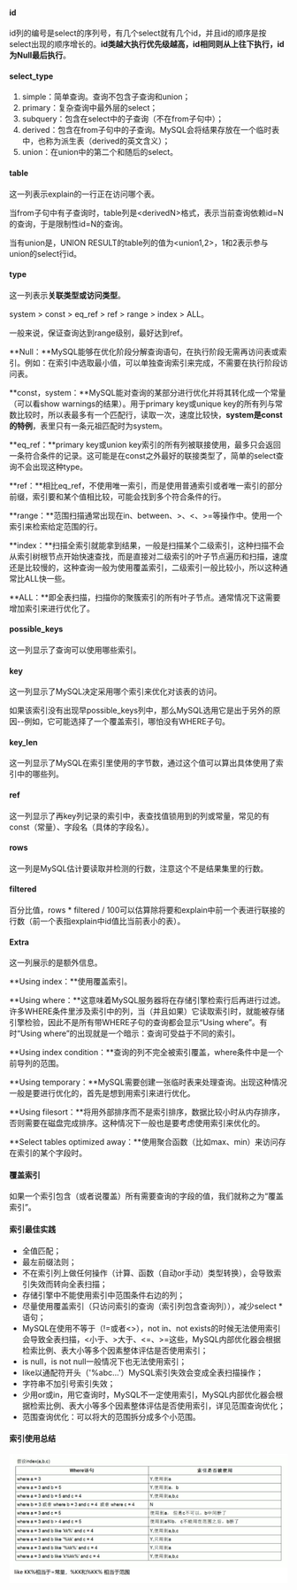 #### id

id列的编号是select的序列号，有几个select就有几个id，并且id的顺序是按select出现的顺序增长的。**id类越大执行优先级越高，id相同则从上往下执行，id为Null最后执行**。



#### select_type

1. simple：简单查询。查询不包含子查询和union；
2. primary：复杂查询中最外层的select；
3. subquery：包含在select中的子查询（不在from子句中）；
4. derived：包含在from子句中的子查询。MySQL会将结果存放在一个临时表中，也称为派生表（derived的英文含义）；
5. union：在union中的第二个和随后的select。



#### table

这一列表示explain的一行正在访问哪个表。

当from子句中有子查询时，table列是\<derivedN\>格式，表示当前查询依赖id=N的查询，于是限制性id=N的查询。

当有union是，UNION RESULT的table列的值为\<union1,2\>，1和2表示参与union的select行id。



#### type

这一列表示**关联类型或访问类型**。

system > const > eq_ref > ref > range > index > ALL。

一般来说，保证查询达到range级别，最好达到ref。

**Null：**MySQL能够在优化阶段分解查询语句，在执行阶段无需再访问表或索引。例如：在索引中选取最小值，可以单独查询索引来完成，不需要在执行阶段访问表。

**const，system：**MySQL能对查询的某部分进行优化并将其转化成一个常量（可以看show warnings的结果）。用于primary key或unique key的所有列与常数比较时，所以表最多有一个匹配行，读取一次，速度比较快，**system是const的特例**，表里只有一条元祖匹配时为system。

**eq_ref：**primary key或union key索引的所有列被联接使用，最多只会返回一条符合条件的记录。这可能是在const之外最好的联接类型了，简单的select查询不会出现这种type。

**ref：**相比eq_ref，不使用唯一索引，而是使用普通索引或者唯一索引的部分前缀，索引要和某个值相比较，可能会找到多个符合条件的行。

**range：**范围扫描通常出现在in、between、>、<、>=等操作中。使用一个索引来检索给定范围的行。

**index：**扫描全索引就能拿到结果，一般是扫描某个二级索引，这种扫描不会从索引树根节点开始快速查找，而是直接对二级索引的叶子节点遍历和扫描，速度还是比较慢的，这种查询一般为使用覆盖索引，二级索引一般比较小，所以这种通常比ALL快一些。

**ALL：**即全表扫描，扫描你的聚簇索引的所有叶子节点。通常情况下这需要增加索引来进行优化了。



#### possible_keys

这一列显示了查询可以使用哪些索引。



#### key

这一列显示了MySQL决定采用哪个索引来优化对该表的访问。

如果该索引没有出现早possible_keys列中，那么MySQL选用它是出于另外的原因--例如，它可能选择了一个覆盖索引，哪怕没有WHERE子句。



#### key_len

这一列显示了MySQL在索引里使用的字节数，通过这个值可以算出具体使用了索引中的哪些列。



#### ref

这一列显示了再key列记录的索引中，表查找值锁用到的列或常量，常见的有const（常量）、字段名（具体的字段名）。



#### rows

这一列是MySQL估计要读取并检测的行数，注意这个不是结果集里的行数。



#### filtered

百分比值，rows * filtered / 100可以估算除将要和explain中前一个表进行联接的行数（前一个表指explain中id值比当前表小的表）。



#### Extra

这一列展示的是额外信息。

**Using index：**使用覆盖索引。

**Using where：**这意味着MySQL服务器将在存储引擎检索行后再进行过滤。许多WHERE条件里涉及索引中的列，当（并且如果）它读取索引时，就能被存储引擎检验，因此不是所有带WHERE子句的查询都会显示“Using where”。有时“Using where”的出现就是一个暗示：查询可受益于不同的索引。

**Using index condition：**查询的列不完全被索引覆盖，where条件中是一个前导列的范围。

**Using temporary：**MySQL需要创建一张临时表来处理查询。出现这种情况一般是要进行优化的，首先是想到用索引来进行优化。

**Using filesort：**将用外部排序而不是索引排序，数据比较小时从内存排序，否则需要在磁盘完成排序。这种情况下一般也是要考虑使用索引来优化的。

**Select tables optimized away：**使用聚合函数（比如max、min）来访问存在索引的某个字段时。



#### 覆盖索引

如果一个索引包含（或者说覆盖）所有需要查询的字段的值，我们就称之为“覆盖索引”。



#### 索引最佳实践

- 全值匹配；
- 最左前缀法则；
- 不在索引列上做任何操作（计算、函数（自动or手动）类型转换），会导致索引失效而转向全表扫描；
- 存储引擎中不能使用索引中范围条件右边的列；
- 尽量使用覆盖索引（只访问索引的查询（索引列包含查询列）），减少select *语句；
- MySQL在使用不等于（!=或者<>），not in、not exists的时候无法使用索引会导致全表扫描，<小于、>大于、<=、>=这些，MySQL内部优化器会根据检索比例、表大小等多个因素整体评估是否使用索引；
- is null，is not null一般情况下也无法使用索引；
- like以通配符开头（'%abc...'）MySQL索引失效会变成全表扫描操作；
- 字符串不加引号索引失效；
- 少用or或in，用它查询时，MySQL不一定使用索引，MySQL内部优化器会根据检索比例、表大小等多个因素整体评估是否使用索引，详见范围查询优化；
- 范围查询优化：可以将大的范围拆分成多个小范围。



#### 索引使用总结

![索引使用总结](./images/索引使用总结.png)

